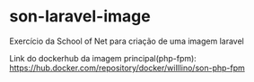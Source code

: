 # son-laravel-image
Exercício da School of Net para criação de uma imagem laravel


Link do dockerhub da imagem principal(php-fpm): https://hub.docker.com/repository/docker/willlino/son-php-fpm
